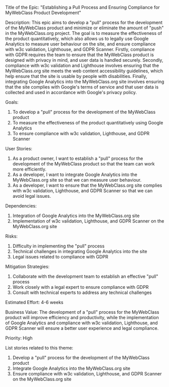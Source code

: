 Title of the Epic: "Establishing a Pull Process and Ensuring Compliance for MyWebClass Product Development"

Description: This epic aims to develop a "pull" process for the development of the MyWebClass product and minimize or eliminate the amount of "push" in the MyWebClass.org project. The goal is to measure the effectiveness of the product quantitatively, which also allows us to legally use Google Analytics to measure user behaviour on the site, and ensure compliance with w3c validation, Lighthouse, and GDPR Scanner. Firstly, compliance with GDPR requires the team to ensure that the MyWebClass product is designed with privacy in mind, and user data is handled securely. 
Secondly, compliance with w3c validation and Lighthouse involves ensuring that the MyWebClass.org site meets the web content accessibility guidelines, which help ensure that the site is usable by people with disabilities. Finally, integrating Google Analytics into the MyWebClass.org site involves ensuring that the site complies with Google's terms of service and that user data is collected and used in accordance with Google's privacy policy.

Goals:
1. To develop a "pull" process for the development of the MyWebClass product
2. To measure the effectiveness of the product quantitatively using Google Analytics
3. To ensure compliance with w3c validation, Lighthouse, and GDPR Scanner

User Stories:
1. As a product owner, I want to establish a "pull" process for the development of the MyWebClass product so that the team can work more efficiently.
2. As a developer, I want to integrate Google Analytics into the MyWebClass.org site so that we can measure user behaviour.
3. As a developer, I want to ensure that the MyWebClass.org site complies with w3c validation, Lighthouse, and GDPR Scanner so that we can avoid legal issues.

Dependencies:
1. Integration of Google Analytics into the MyWebClass.org site
2. Implementation of w3c validation, Lighthouse, and GDPR Scanner on the MyWebClass.org site

Risks:
1. Difficulty in implementing the "pull" process
2. Technical challenges in integrating Google Analytics into the site
3. Legal issues related to compliance with GDPR

Mitigation Strategies:
1. Collaborate with the development team to establish an effective "pull" process
2. Work closely with a legal expert to ensure compliance with GDPR
3. Consult with technical experts to address any technical challenges

Estimated Effort: 4-6 weeks

Business Value: The development of a "pull" process for the MyWebClass product will improve efficiency and productivity, while the implementation of Google Analytics and compliance with w3c validation, Lighthouse, and GDPR Scanner will ensure a better user experience and legal compliance.

Priority: High

List stories related to this theme:

1. Develop a "pull" process for the development of the MyWebClass product
2. Integrate Google Analytics into the MyWebClass.org site
3. Ensure compliance with w3c validation, Lighthouse, and GDPR Scanner on the MyWebClass.org site

